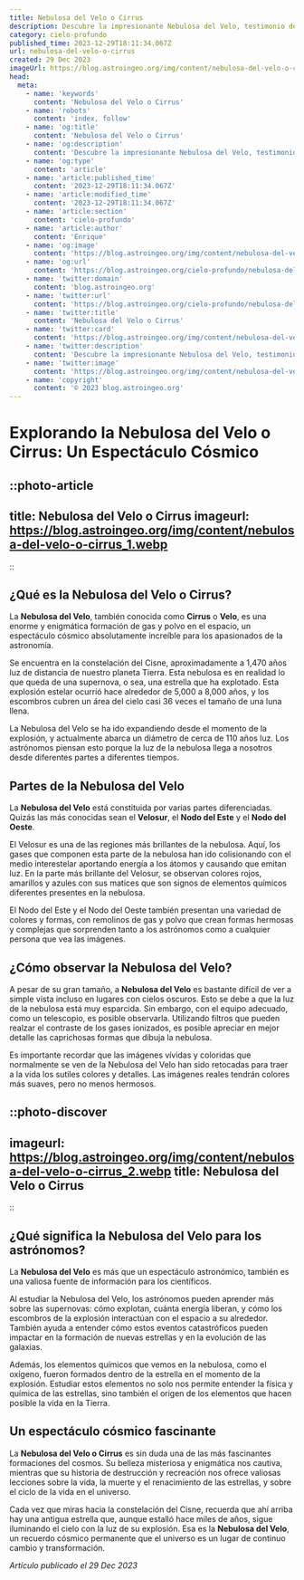 ```yaml
---
title: Nebulosa del Velo o Cirrus
description: Descubre la impresionante Nebulosa del Velo, testimonio de una vieja supernova. Explora sus características y por qué es un hito para los astrónomos. Entra Ahora.
category: cielo-profundo
published_time: 2023-12-29T18:11:34.067Z
url: nebulosa-del-velo-o-cirrus
created: 29 Dec 2023
imageUrl: https://blog.astroingeo.org/img/content/nebulosa-del-velo-o-cirrus_3.webp
head:
  meta:
    - name: 'keywords'
      content: 'Nebulosa del Velo o Cirrus'
    - name: 'robots'
      content: 'index, follow'
    - name: 'og:title'
      content: 'Nebulosa del Velo o Cirrus'
    - name: 'og:description'
      content: 'Descubre la impresionante Nebulosa del Velo, testimonio de una vieja supernova. Explora sus características y por qué es un hito para los astrónomos. Entra Ahora.'
    - name: 'og:type'
      content: 'article'
    - name: 'article:published_time'
      content: '2023-12-29T18:11:34.067Z'
    - name: 'article:modified_time'
      content: '2023-12-29T18:11:34.067Z'
    - name: 'article:section'
      content: 'cielo-profundo'
    - name: 'article:author'
      content: 'Enrique'
    - name: 'og:image'
      content: 'https://blog.astroingeo.org/img/content/nebulosa-del-velo-o-cirrus_3.webp'
    - name: 'og:url'
      content: 'https://blog.astroingeo.org/cielo-profundo/nebulosa-del-velo-o-cirrus'
    - name: 'twitter:domain'
      content: 'blog.astroingeo.org'
    - name: 'twitter:url'
      content: 'https://blog.astroingeo.org/cielo-profundo/nebulosa-del-velo-o-cirrus'
    - name: 'twitter:title'
      content: 'Nebulosa del Velo o Cirrus'
    - name: 'twitter:card'
      content: 'https://blog.astroingeo.org/img/content/nebulosa-del-velo-o-cirrus_3.webp'
    - name: 'twitter:description'
      content: 'Descubre la impresionante Nebulosa del Velo, testimonio de una vieja supernova. Explora sus características y por qué es un hito para los astrónomos. Entra Ahora.'
    - name: 'twitter:image'
      content: 'https://blog.astroingeo.org/img/content/nebulosa-del-velo-o-cirrus_3.webp'
    - name: 'copyright'
      content: '© 2023 blog.astroingeo.org'
---
```

# Explorando la Nebulosa del Velo o Cirrus: Un Espectáculo Cósmico

::photo-article
---
title: Nebulosa del Velo o Cirrus
imageurl: https://blog.astroingeo.org/img/content/nebulosa-del-velo-o-cirrus_1.webp
---
::

## ¿Qué es la Nebulosa del Velo o Cirrus?

La **Nebulosa del Velo**, también conocida como **Cirrus** o **Velo**, es una enorme y enigmática formación de gas y polvo en el espacio, un espectáculo cósmico absolutamente increíble para los apasionados de la astronomía.

Se encuentra en la constelación del Cisne, aproximadamente a 1,470 años luz de distancia de nuestro planeta Tierra. Esta nebulosa es en realidad lo que queda de una supernova, o sea, una estrella que ha explotado. Esta explosión estelar ocurrió hace alrededor de 5,000 a 8,000 años, y los escombros cubren un área del cielo casi 36 veces el tamaño de una luna llena.

La Nebulosa del Velo se ha ido expandiendo desde el momento de la explosión, y actualmente abarca un diámetro de cerca de 110 años luz. Los astrónomos piensan esto porque la luz de la nebulosa llega a nosotros desde diferentes partes a diferentes tiempos.

## Partes de la Nebulosa del Velo

La **Nebulosa del Velo** está constituida por varias partes diferenciadas. Quizás las más conocidas sean el **Velosur**, el **Nodo del Este** y el **Nodo del Oeste**. 

El Velosur es una de las regiones más brillantes de la nebulosa. Aquí, los gases que componen esta parte de la nebulosa han ido colisionando con el medio interestelar aportando energía a los átomos y causando que emitan luz. En la parte más brillante del Velosur, se observan colores rojos, amarillos y azules con sus matices que son signos de elementos químicos diferentes presentes en la nebulosa.

El Nodo del Este y el Nodo del Oeste también presentan una variedad de colores y formas, con remolinos de gas y polvo que crean formas hermosas y complejas que sorprenden tanto a los astrónomos como a cualquier persona que vea las imágenes.

## ¿Cómo observar la Nebulosa del Velo?

A pesar de su gran tamaño, a **Nebulosa del Velo** es bastante difícil de ver a simple vista incluso en lugares con cielos oscuros. Esto se debe a que la luz de la nebulosa está muy esparcida. Sin embargo, con el equipo adecuado, como un telescopio, es posible observarla. Utilizando filtros que pueden realzar el contraste de los gases ionizados, es posible apreciar en mejor detalle las caprichosas formas que dibuja la nebulosa.

Es importante recordar que las imágenes vívidas y coloridas que normalmente se ven de la Nebulosa del Velo han sido retocadas para traer a la vida los sutiles colores y detalles. Las imágenes reales tendrán colores más suaves, pero no menos hermosos.


::photo-discover
---
imageurl: https://blog.astroingeo.org/img/content/nebulosa-del-velo-o-cirrus_2.webp
title: Nebulosa del Velo o Cirrus
---
::

## ¿Qué significa la Nebulosa del Velo para los astrónomos?

La **Nebulosa del Velo** es más que un espectáculo astronómico, también es una valiosa fuente de información para los científicos. 

Al estudiar la Nebulosa del Velo, los astrónomos pueden aprender más sobre las supernovas: cómo explotan, cuánta energía liberan, y cómo los escombros de la explosión interactúan con el espacio a su alrededor. También ayuda a entender cómo estos eventos catastróficos pueden impactar en la formación de nuevas estrellas y en la evolución de las galaxias.

Además, los elementos químicos que vemos en la nebulosa, como el oxígeno, fueron formados dentro de la estrella en el momento de la explosión. Estudiar estos elementos no solo nos permite entender la física y química de las estrellas, sino también el origen de los elementos que hacen posible la vida en la Tierra.

## Un espectáculo cósmico fascinante

La **Nebulosa del Velo o Cirrus** es sin duda una de las más fascinantes formaciones del cosmos. Su belleza misteriosa y enigmática nos cautiva, mientras que su historia de destrucción y recreación nos ofrece valiosas lecciones sobre la vida, la muerte y el renacimiento de las estrellas, y sobre el ciclo de la vida en el universo.

Cada vez que miras hacia la constelación del Cisne, recuerda que ahí arriba hay una antigua estrella que, aunque estalló hace miles de años, sigue iluminando el cielo con la luz de su explosión. Esa es la **Nebulosa del Velo**, un recuerdo cósmico permanente que el universo es un lugar de continuo cambio y transformación.

_Artículo publicado el 29 Dec 2023_